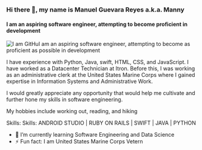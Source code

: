 ### Hi there 👋, my name is Manuel Guevara Reyes a.k.a. Manny
#### I am an aspiring software engineer, attempting to become proficient in development
![I am GitHuI am an aspiring software engineer, attempting to become as proficient as possible in development](https://media.istockphoto.com/id/636526232/vector/software-engineering-banner-and-icons.jpg?s=612x612&w=0&k=20&c=IJM5yVO0abXLq3VGlg-XmifzbMl5x4mMta-nqWde8ig=)

I have experience with Python, Java, swift, HTML, CSS, and JavaScript. I have worked as a Datacenter Technician at Itron. Before this, I was working as an administrative clerk at the United States Marine Corps where I gained expertise in Information Systems and Administrative Work.

I would greatly appreciate any opportunity that would help me cultivate and further hone my skills in software engineering.

My hobbies include working out, reading, and hiking

Skills: Skills: ANDROID STUDIO | RUBY ON RAILS | SWIFT | JAVA | PYTHON

- 🌱 I’m currently learning Software Engineering and Data Science 
- ⚡ Fun fact: I am United States Marine Corps Vetern 





